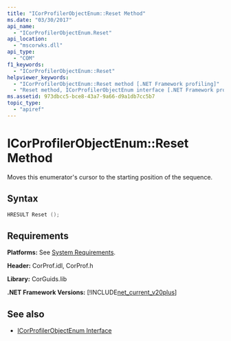 ```yaml
---
title: "ICorProfilerObjectEnum::Reset Method"
ms.date: "03/30/2017"
api_name: 
  - "ICorProfilerObjectEnum.Reset"
api_location: 
  - "mscorwks.dll"
api_type: 
  - "COM"
f1_keywords: 
  - "ICorProfilerObjectEnum::Reset"
helpviewer_keywords: 
  - "ICorProfilerObjectEnum::Reset method [.NET Framework profiling]"
  - "Reset method, ICorProfilerObjectEnum interface [.NET Framework profiling]"
ms.assetid: 973dbcc5-bce8-43a7-9a66-d9a1db7cc5b7
topic_type: 
  - "apiref"
---
```

# ICorProfilerObjectEnum::Reset Method
Moves this enumerator's cursor to the starting position of the sequence.  
  
## Syntax  
  
```cpp  
HRESULT Reset ();  
```  
  
## Requirements  
 **Platforms:** See [System Requirements](../../../../docs/framework/get-started/system-requirements.md).  
  
 **Header:** CorProf.idl, CorProf.h  
  
 **Library:** CorGuids.lib  
  
 **.NET Framework Versions:** [!INCLUDE[net_current_v20plus](../../../../includes/net-current-v20plus-md.md)]  
  
## See also

- [ICorProfilerObjectEnum Interface](../../../../docs/framework/unmanaged-api/profiling/icorprofilerobjectenum-interface.md)
